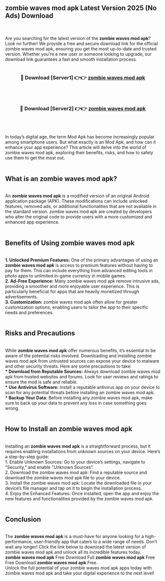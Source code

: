 ## zombie waves mod apk Latest Version 2025 (No Ads) Download
<br><br>
Are you searching for the latest version of the <strong>zombie waves mod apk</strong>? Look no further! We provide a free and secure download link for the official zombie waves mod apk, ensuring you get the most up-to-date and trusted version. Whether you're a new user or someone looking to upgrade, our download link guarantees a fast and smooth installation process.
<br>
<br>
<div align="center">
<h3>🔴 Download [Server1] 👉👉 <a href="https://modyolo.store/zombie_waves_mod_apk">zombie waves mod apk</a></h3><br>
<br>
<h3>🔴 Download [Server2] 👉👉 <a href="https://modyolo.store/zombie_waves_mod_apk">zombie waves mod apk</a></h3><br>
</div>
<br>
<br>
In today’s digital age, the term Mod Apk has become increasingly popular among smartphone users. But what exactly is an Mod Apk, and how can it enhance your app experience? This article will delve into the world of zombie waves mod apk, exploring their benefits, risks, and how to safely use them to get the most out.
<br>
<br>
<h2>What is an zombie waves mod apk?</h2>
<br>
An <strong>zombie waves mod apk</strong> is a modified version of an original Android application package (APK). These modifications can include unlocked features, removed ads, or additional functionalities that are not available in the standard version. zombie waves mod apk are created by developers who alter the original code to provide users with a more customized and enhanced app experience.
<br>
<br>
<h2>Benefits of Using zombie waves mod apk</h2>
<br>
<strong> 1. Unlocked Premium Features:</strong> One of the primary advantages of using an <strong>zombie waves mod apk</strong> is access to premium features without having to pay for them. This can include everything from advanced editing tools in photo apps to unlimited in-game currency in mobile games.
<br>
<strong> 2. Ad-Free Experience:</strong> Many zombie waves mod apk remove intrusive ads, providing a smoother and more enjoyable user experience. This is particularly beneficial for apps that are heavily monetized through advertisements.
<br>
<strong> 3. Customization:</strong> zombie waves mod apk often allow for greater customization options, enabling users to tailor the app to their specific needs and preferences.
<br>
<br>
<h2>Risks and Precautions</h2>
<br>
While <strong>zombie waves mod apk</strong> offer numerous benefits, it’s essential to be aware of the potential risks involved. Downloading and installing zombie waves mod apk from untrusted sources can expose your device to malware and other security threats. Here are some precautions to take:
<br>
<strong> * Download from Reputable Sources:</strong> Always download zombie waves mod apk from trusted websites and forums. Look for user reviews and ratings to ensure the mod is safe and reliable.
<br>
<strong> * Use Antivirus Software:</strong> Install a reputable antivirus app on your device to scan for any potential threats before installing an zombie waves mod apk.
<br>
<strong> * Backup Your Data:</strong> Before installing any zombie waves mod apk, make sure to back up your data to prevent any loss in case something goes wrong.
<br>
<br>
<h2>How to Install an zombie waves mod apk</h2>
<br>
Installing an <strong>zombie waves mod apk</strong> is a straightforward process, but it requires enabling installations from unknown sources on your device. Here’s a step-by-step guide:
<br>
 1. Enable Unknown Sources: Go to your device’s settings, navigate to "Security," and enable "Unknown Sources".
<br>
 2. Download the zombie waves mod apk: Find a reputable source and download the zombie waves mod apk file to your device.
<br>
 3. Install the zombie waves mod apk: Locate the downloaded file in your device’s file manager and tap on it to begin the installation process.
<br>
 4. Enjoy the Enhanced Features: Once installed, open the app and enjoy the new features and functionalities provided by the zombie waves mod apk.
<br>
<br>
<h2><strong>Conclusion</strong></h2>
<br>
The <strong>zombie waves mod apk</strong> is a must-have for anyone looking for a high-performance, user-friendly app that caters to a wide range of needs. Don’t wait any longer! Click the link below to download the latest version of zombie waves mod apk and unlock all its incredible features today.
<br>
<strong>zombie waves mod apk</strong> Free Download Full <strong>zombie waves mod apk</strong> Free Free Download <strong>zombie waves mod apk</strong> Free.
<br>
Unlock the full potential of your zombie waves mod apk apps today with zombie waves mod apk and take your digital experience to the next level!

